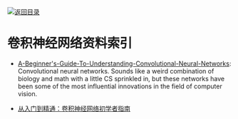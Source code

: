 [![返回目录](https://parg.co/UGo)](https://parg.co/b4z) 
 


# 卷积神经网络资料索引

* [A-Beginner's-Guide-To-Understanding-Convolutional-Neural-Networks](http://6me.us/a7X): Convolutional neural networks. Sounds like a weird combination of biology and math with a little CS sprinkled in, but these networks have been some of the most influential innovations in the field of computer vision.

* [从入门到精通：卷积神经网络初学者指南 ](http://www.jiqizhixin.com/article/1363)
